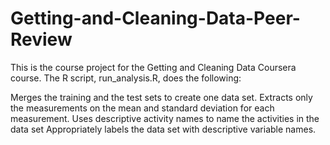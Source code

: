 # Getting-and-Cleaning-Data-Peer-Review

This is the course project for the Getting and Cleaning Data Coursera course. The R script, run_analysis.R, does the following:

Merges the training and the test sets to create one data set.
Extracts only the measurements on the mean and standard deviation for each measurement.
Uses descriptive activity names to name the activities in the data set
Appropriately labels the data set with descriptive variable names.
